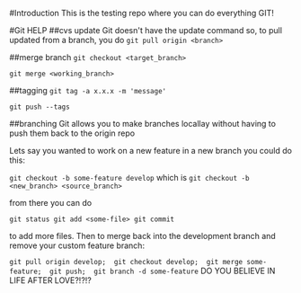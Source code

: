 #Introduction
This is the testing repo where you can do everything GIT!

#Git HELP
##cvs update
Git doesn't have the update command so, to pull updated from a branch, you do ``git pull origin <branch>``

##merge branch
``git checkout <target_branch>``

``git merge <working_branch>``

##tagging
``git tag -a x.x.x -m 'message'``

``git push --tags``

##branching
Git allows you to make branches locallay without having to push them back to the origin repo

Lets say you wanted to work on a new feature in a new branch you could do this:

``git checkout -b some-feature develop`` which is ``git checkout -b <new_branch> <source_branch>``

from there you can do

``
git status
git add <some-file>
git commit
``

to add more files. Then to merge back into the development branch and remove your custom feature branch:

``
git pull origin develop; 
git checkout develop; 
git merge some-feature; 
git push; 
git branch -d some-feature
``
DO YOU BELIEVE IN LIFE AFTER LOVE?!?!?